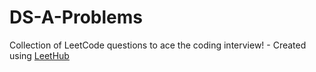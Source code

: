 # DS-A-Problems
Collection of LeetCode questions to ace the coding interview! - Created using [LeetHub](https://github.com/QasimWani/LeetHub)
